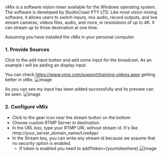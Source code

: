vMix is a software vision mixer available for the Windows operating system. The software is developed by StudioCoast PTY LTD. Like most vision mixing software, it allows users to switch inputs, mix audio, record outputs, and live stream cameras, videos files, audio, and more, in resolutions of up to 4K. It can stream up to three destination at one time.

Assuming you have installed the vMix in your personal computer.

### 1. Provide Sources
Click to the add input button and add some input for the broadcast. As an example i will be adding an display input.

You can check https://www.vmix.com/support/training-videos.aspx getting better in vMix.
![image](https://user-images.githubusercontent.com/54481799/95338115-41285180-08bb-11eb-8e61-d8a63e564cf5.png)

As you can see my input has been added successfully and its preview can be seen.
![image](https://user-images.githubusercontent.com/54481799/95338335-7df44880-08bb-11eb-839c-5f9a443ec6bf.png)

### 2. Configure vMix
* Click to the gear icon near the stream button on the bottom
* Choose custom RTMP Server in destination.
* In the URL box, type your RTMP URL without stream id. It's like rtmp://your_server_domain_name/LiveApp/
* In the Stream key, you can write any stream id because we assume that no security option is enabled.
  * If token is enabled you need to add?token={yourtokenhere}
![image](https://user-images.githubusercontent.com/54481799/95340429-d3c9f000-08bd-11eb-9c93-b10bc97b1e7b.png)


